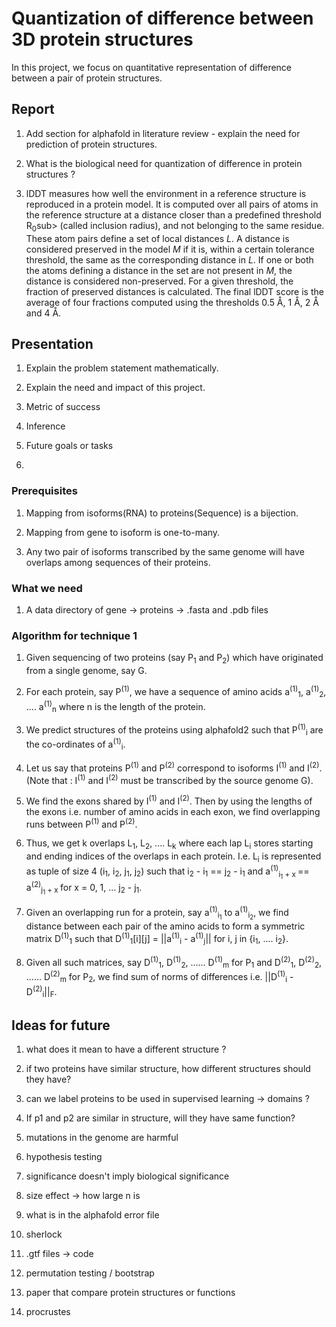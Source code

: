 # Quantization of difference between 3D protein structures
In this project, we focus on quantitative representation of difference between a pair of protein structures. 


## Report 
1. Add section for alphafold in literature review - explain the need for prediction of protein structures. 

2. What is the biological need for quantization of difference in protein structures ?

3. lDDT measures how well the environment in a reference structure is reproduced in a protein model. It is computed over all pairs of atoms in the reference structure at a distance closer than a predefined threshold R<sub>0</sub>sub> (called inclusion radius), and not belonging to the same residue. These atom pairs define a set of local distances *L*. A distance is considered preserved in the model *M* if it is, within a certain tolerance threshold, the same as the corresponding distance in *L*. If one or both the atoms defining a distance in the set are not present in *M*, the distance is considered non-preserved. For a given threshold, the fraction of preserved distances is calculated. The final lDDT score is the average of four fractions computed using the thresholds 0.5 Å, 1 Å, 2 Å and 4 Å. 


## Presentation
1. Explain the problem statement mathematically. 

2. Explain the need and impact of this project. 

3. Metric of success 

4. Inference 

5. Future goals or tasks

6. 


### Prerequisites

1. Mapping from isoforms(RNA) to proteins(Sequence) is a bijection.  

2. Mapping from gene to isoform is one-to-many. 

3. Any two pair of isoforms transcribed by the same genome will have overlaps among sequences of their proteins. 


### What we need

1. A data directory of gene -> proteins -> .fasta and .pdb files


### Algorithm for technique 1

1. Given sequencing of two proteins (say P<sub>1</sub> and P<sub>2</sub>) which have originated from a single genome, say G.

2. For each protein, say P<sup>(1)</sup>, we have a sequence of amino acids a<sup>(1)</sup><sub>1</sub>, a<sup>(1)</sup><sub>2</sub>, .... a<sup>(1)</sup><sub>n</sub> where n is the length of the protein.

3. We predict structures of the proteins using alphafold2 such that P<sup>(1)</sup><sub>i</sub> are the co-ordinates of a<sup>(1)</sup><sub>i</sub>. 

4. Let us say that proteins P<sup>(1)</sup> and P<sup>(2)</sup> correspond to isoforms I<sup>(1)</sup> and I<sup>(2)</sup>. (Note that : I<sup>(1)</sup> and I<sup>(2)</sup> must be transcribed by the source genome G). 

5. We find the exons shared by I<sup>(1)</sup> and I<sup>(2)</sup>. Then by using the lengths of the exons i.e. number of amino acids in each exon, we find overlapping runs between P<sup>(1)</sup> and P<sup>(2)</sup>. 

6. Thus, we get k overlaps L<sub>1</sub>, L<sub>2</sub>, .... L<sub>k</sub> where each lap L<sub>i</sub> stores starting and ending indices of the overlaps in each protein. I.e. L<sub>i</sub> is represented as tuple of size 4 (i<sub>1</sub>, i<sub>2</sub>, j<sub>1</sub>, j<sub>2</sub>) such that i<sub>2</sub> - i<sub>1</sub> == j<sub>2</sub> - i<sub>1</sub> and a<sup>(1)</sup><sub>i<sub>1</sub> + x </sub> == a<sup>(2)</sup><sub>j<sub>1</sub> + x </sub> for x = 0, 1, ... j<sub>2</sub> - j<sub>1</sub>. 

8. Given an overlapping run for a protein, say a<sup>(1)</sup><sub>i<sub>1</sub></sub> to a<sup>(1)</sup><sub>i<sub>2</sub></sub>, we find distance between each pair of the amino acids to form a symmetric matrix D<sup>(1)</sup><sub>1</sub> such that D<sup>(1)</sup><sub>1</sub>[i][j] = ||a<sup>(1)</sup><sub>i</sub> - a<sup>(1)</sup><sub>j</sub>|| for i, j in {i<sub>1</sub>, .... i<sub>2</sub>}. 

9. Given all such matrices, say D<sup>(1)</sup><sub>1</sub>, D<sup>(1)</sup><sub>2</sub>, ...... D<sup>(1)</sup><sub>m</sub> for P<sub>1</sub> and D<sup>(2)</sup><sub>1</sub>, D<sup>(2)</sup><sub>2</sub>, ...... D<sup>(2)</sup><sub>m</sub> for P<sub>2</sub>, we find sum of norms of differences i.e. ||D<sup>(1)</sup><sub>i</sub> - D<sup>(2)</sup><sub>i</sub>||<sub>F</sub>. 


## Ideas for future 
1. what does it mean to have a different structure ?

2. if two proteins have similar structure, how different structures should they have?

3. can we label proteins to be used in supervised learning -> domains ?

4. If p1 and p2 are similar in structure, will they have same function?

5. mutations in the genome are harmful

6. hypothesis testing

7. significance doesn't imply biological significance

8. size effect -> how large n is 

9. what is in the alphafold error file 

10. sherlock 

11. .gtf files -> code

12. permutation testing / bootstrap

13. paper that compare protein structures or functions

14. procrustes

# 